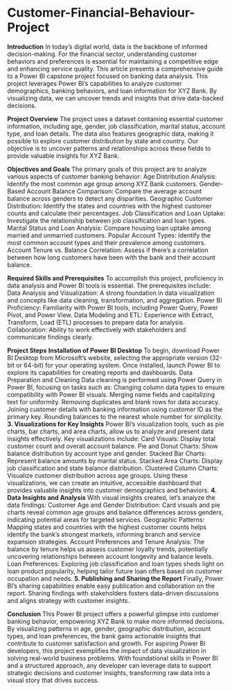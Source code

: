 # Customer-Financial-Behaviour-Project
**Introduction**
In today’s digital world, data is the backbone of informed decision-making. For the financial sector, understanding customer behaviors and preferences is essential for maintaining a competitive edge and enhancing service quality. This article presents a comprehensive guide to a Power BI capstone project focused on banking data analysis. This project leverages Power BI’s capabilities to analyze customer demographics, banking behaviors, and loan information for XYZ Bank. By visualizing data, we can uncover trends and insights that drive data-backed decisions.
 
**Project Overview**
The project uses a dataset containing essential customer information, including age, gender, job classification, marital status, account type, and loan details. The data also features geographic data, making it possible to explore customer distribution by state and country. Our objective is to uncover patterns and relationships across these fields to provide valuable insights for XYZ Bank.
 
**Objectives and Goals**
The primary goals of this project are to analyze various aspects of customer banking behavior:
Age Distribution Analysis: Identify the most common age group among XYZ Bank customers.
Gender-Based Account Balance Comparison: Compare the average account balance across genders to detect any disparities.
Geographic Customer Distribution: Identify the states and countries with the highest customer counts and calculate their percentages.
Job Classification and Loan Uptake: Investigate the relationship between job classification and loan types.
Marital Status and Loan Analysis: Compare housing loan uptake among married and unmarried customers.
Popular Account Types: Identify the most common account types and their prevalence among customers.
Account Tenure vs. Balance Correlation: Assess if there’s a correlation between how long customers have been with the bank and their account balance.
 
**Required Skills and Prerequisites**
To accomplish this project, proficiency in data analysis and Power BI tools is essential. The prerequisites include:
Data Analysis and Visualization: A strong foundation in data visualization and concepts like data cleaning, transformation, and aggregation.
Power BI Proficiency: Familiarity with Power BI tools, including Power Query, Power Pivot, and Power View.
Data Modeling and ETL: Experience with Extract, Transform, Load (ETL) processes to prepare data for analysis.
Collaboration: Ability to work effectively with stakeholders and communicate findings clearly.
 
**Project Steps**
**Installation of Power BI Desktop**
To begin, download Power BI Desktop from Microsoft’s website, selecting the appropriate version (32-bit or 64-bit) for your operating system. Once installed, launch Power BI to explore its capabilities for creating reports and dashboards.
Data Preparation and Cleaning
Data cleaning is performed using Power Query in Power BI, focusing on tasks such as:
Changing column data types to ensure compatibility with Power BI visuals.
Merging name fields and capitalizing text for uniformity.
Removing duplicates and blank rows for data accuracy.
Joining customer details with banking information using customer ID as the primary key.
Rounding balances to the nearest whole number for simplicity.
**3. Visualizations for Key Insights**
Power BI’s visualization tools, such as pie charts, bar charts, and area charts, allow us to analyze and present data insights effectively. Key visualizations include:
Card Visuals: Display total customer count and overall account balance.
Pie and Donut Charts: Show balance distribution by account type and gender.
Stacked Bar Charts: Represent balance amounts by marital status.
Stacked Area Charts: Display job classification and state balance distribution.
Clustered Column Charts: Visualize customer distribution across age groups.
Using these visualizations, we can create an intuitive, accessible dashboard that provides valuable insights into customer demographics and behaviors.
**4. Data Insights and Analysis**
With visual insights created, let’s analyze the data findings:
Customer Age and Gender Distribution: Card visuals and pie charts reveal common age groups and balance differences across genders, indicating potential areas for targeted services.
Geographic Patterns: Mapping states and countries with the highest customer counts helps identify the bank’s strongest markets, informing branch and service expansion strategies.
Account Preferences and Tenure Analysis: The balance by tenure helps us assess customer loyalty trends, potentially uncovering relationships between account longevity and balance levels.
Loan Preferences: Exploring job classification and loan types sheds light on loan product popularity, helping tailor future loan offers based on customer occupation and needs.
**5. Publishing and Sharing the Report**
Finally, Power BI’s sharing capabilities enable easy publication and collaboration on the report. Sharing findings with stakeholders fosters data-driven discussions and aligns strategy with customer insights.
 
**Conclusion**
This Power BI project offers a powerful glimpse into customer banking behavior, empowering XYZ Bank to make more informed decisions. By visualizing patterns in age, gender, geographic distribution, account types, and loan preferences, the bank gains actionable insights that contribute to customer satisfaction and growth.
For aspiring Power BI developers, this project exemplifies the impact of data visualization in solving real-world business problems. With foundational skills in Power BI and a structured approach, any developer can leverage data to support strategic decisions and customer insights, transforming raw data into a visual story that drives success.
